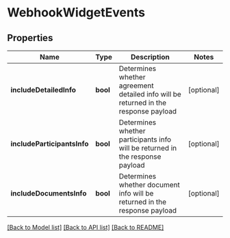 # WebhookWidgetEvents

## Properties
Name | Type | Description | Notes
------------ | ------------- | ------------- | -------------
**includeDetailedInfo** | **bool** | Determines whether agreement detailed info will be returned in the response payload | [optional] 
**includeParticipantsInfo** | **bool** | Determines whether participants info will be returned in the response payload | [optional] 
**includeDocumentsInfo** | **bool** | Determines whether document info will be returned in the response payload | [optional] 

[[Back to Model list]](../README.md#documentation-for-models) [[Back to API list]](../README.md#documentation-for-api-endpoints) [[Back to README]](../README.md)


